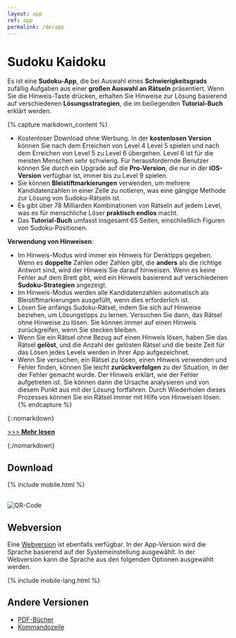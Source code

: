 ```yaml
---
layout: app
ref: app
permalink: /de/app
---
```

# Sudoku Kaidoku
Es ist eine **Sudoku-App**, die bei Auswahl eines **Schwierigkeitsgrads** zufällig Aufgaben aus einer **großen Auswahl an Rätseln** präsentiert. Wenn Sie die Hinweis-Taste drücken, erhalten Sie Hinweise zur Lösung basierend auf verschiedenen **Lösungsstrategien**, die im beiliegenden **Tutorial-Buch** erklärt werden.

{% capture markdown_content %}
- Kostenloser Download ohne Werbung. In der **kostenlosen Version** können Sie nach dem Erreichen von Level 4 Level 5 spielen und nach dem Erreichen von Level 5 zu Level 6 übergehen. Level 6 ist für die meisten Menschen sehr schwierig. Für herausfordernde Benutzer können Sie durch ein Upgrade auf die **Pro-Version**, die nur in der **iOS-Version** verfügbar ist, immer bis zu Level 9 spielen.
- Sie können **Bleistiftmarkierungen** verwenden, um mehrere Kandidatenzahlen in einer Zelle zu notieren, was eine gängige Methode zur Lösung von Sudoku-Rätseln ist.
- Es gibt über 78 Milliarden Kombinationen von Rätseln auf jedem Level, was es für menschliche Löser **praktisch endlos** macht.
- Das **Tutorial-Buch** umfasst insgesamt 65 Seiten, einschließlich Figuren von Sudoku-Positionen.

**Verwendung von Hinweisen**:
- Im Hinweis-Modus wird immer ein Hinweis für Denktipps gegeben. Wenn es **doppelte** Zahlen oder Zahlen gibt, die **anders** als die richtige Antwort sind, wird der Hinweis Sie darauf hinweisen. Wenn es keine Fehler auf dem Brett gibt, wird ein Hinweis basierend auf verschiedenen **Sudoku-Strategien** angezeigt.
- Im Hinweis-Modus werden alle Kandidatenzahlen automatisch als Bleistiftmarkierungen ausgefüllt, wenn dies erforderlich ist.
- Lösen Sie anfangs Sudoku-Rätsel, indem Sie sich auf Hinweise beziehen, um Lösungstipps zu lernen. Versuchen Sie dann, das Rätsel ohne Hinweise zu lösen. Sie können immer auf einen Hinweis zurückgreifen, wenn Sie stecken bleiben.
- Wenn Sie ein Rätsel ohne Bezug auf einen Hinweis lösen, haben Sie das Rätsel **gelöst**, und die Anzahl der gelösten Rätsel und die beste Zeit für das Lösen jedes Levels werden in Ihrer App aufgezeichnet.
- Wenn Sie versuchen, ein Rätsel zu lösen, einen Hinweis verwenden und Fehler finden, können Sie leicht **zurückverfolgen** zu der Situation, in der der Fehler gemacht wurde. Der Hinweis erklärt, wie der Fehler aufgetreten ist. Sie können dann die Ursache analysieren und von diesem Punkt aus mit der Lösung fortfahren. Durch Wiederholen dieses Prozesses können Sie ein Rätsel immer mit Hilfe von Hinweisen lösen.
{% endcapture %}

{::nomarkdown}
<script>
function showMore(btn) {
   var targetId = btn.getAttribute("href").slice(1);
   document.getElementById(targetId).style.display = "block";
   btn.parentNode.style.display = "none";
   return false;
}
</script>
<p><a href="#readmore1" onclick="return showMore(this);">&gt;&gt;&gt; <strong>Mehr lesen</strong></a></p>
<div id="readmore1" style="display: none";>
{:/nomarkdown}
{{ markdown_content | markdownify }}
{::nomarkdown}</div>{:/nomarkdown}

## Download
{% include mobile.html %}
<img src="{{'/img/qr.png' | relative_url}}" alt="QR-Code" style="display: block; margin-top: 30px;">

## Webversion
Eine [Webversion](../sudoku/) ist ebenfalls verfügbar. In der App-Version wird die Sprache basierend auf der Systemeinstellung ausgewählt. In der Webversion kann die Sprache aus den folgenden Optionen ausgewählt werden.

{% include mobile-lang.html %}

## Andere Versionen
- [PDF-Bücher](../book)
- [Kommandozeile](../)
